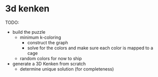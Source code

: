# 3d kenken

TODO:
- build the puzzle
    - minimum k-coloring
        - construct the graph
        - solve for the colors and make sure each color is mapped to a cage
    - random colors for now to ship
- generate a 3D Kenken from scratch
    - determine unique solution (for completeness)